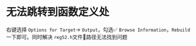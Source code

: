 # 无法跳转到函数定义处

右键选择 `Options for Target`-> `Output`，勾选✅ `Browse Information`，`Rebuild`一下即可。同时解决 `reg52.h`文件📄路径无法找到问题
